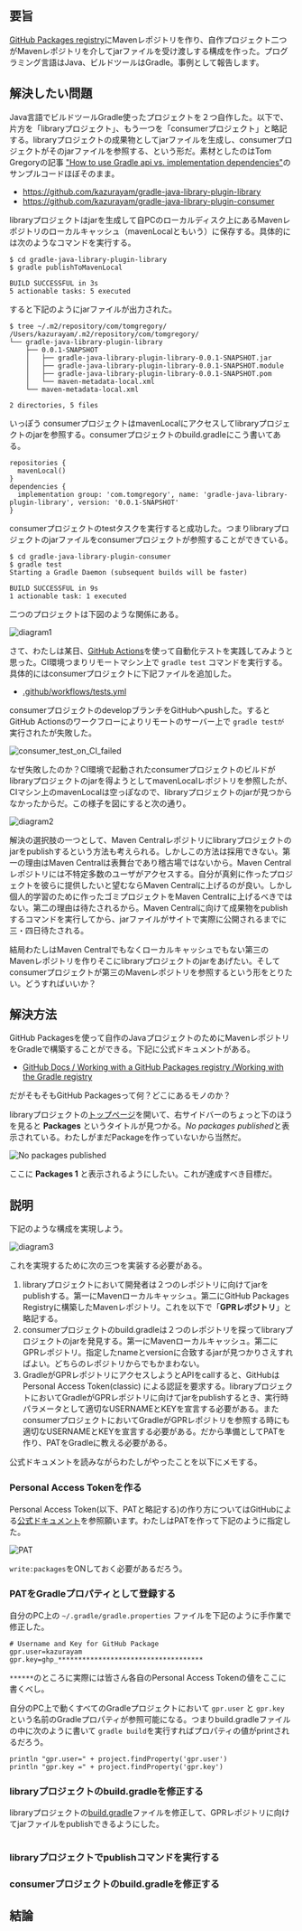 ## 要旨

[GitHub Packages registry](https://docs.github.com/en/packages/working-with-a-github-packages-registry/working-with-the-gradle-registry)にMavenレポジトリを作り、自作プロジェクト二つがMavenレポジトリを介してjarファイルを受け渡しする構成を作った。プログラミング言語はJava、ビルドツールはGradle。事例として報告します。

## 解決したい問題

Java言語でビルドツールGradle使ったプロジェクトを２つ自作した。以下で、片方を「libraryプロジェクト」、もう一つを「consumerプロジェクト」と略記する。libraryプロジェクトの成果物としてjarファイルを生成し、consumerプロジェクトがそのjarファイルを参照する、という形だ。素材としたのはTom Gregoryの記事 ["How to use Gradle api vs. implementation dependencies"](https://tomgregory.com/how-to-use-gradle-api-vs-implementation-dependencies-with-the-java-library-plugin/)のサンプルコードほぼそのまま。

- https://github.com/kazurayam/gradle-java-library-plugin-library
- https://github.com/kazurayam/gradle-java-library-plugin-consumer

libraryプロジェクトはjarを生成して自PCのローカルディスク上にあるMavenレポジトリのローカルキャッシュ（mavenLocalともいう）に保存する。具体的には次のようなコマンドを実行する。

```
$ cd gradle-java-library-plugin-library
$ gradle publishToMavenLocal

BUILD SUCCESSFUL in 3s
5 actionable tasks: 5 executed
```

すると下記のようにjarファイルが出力された。

```
$ tree ~/.m2/repository/com/tomgregory/
/Users/kazurayam/.m2/repository/com/tomgregory/
└── gradle-java-library-plugin-library
    ├── 0.0.1-SNAPSHOT
    │   ├── gradle-java-library-plugin-library-0.0.1-SNAPSHOT.jar
    │   ├── gradle-java-library-plugin-library-0.0.1-SNAPSHOT.module
    │   ├── gradle-java-library-plugin-library-0.0.1-SNAPSHOT.pom
    │   └── maven-metadata-local.xml
    └── maven-metadata-local.xml

2 directories, 5 files
```

いっぽう consumerプロジェクトはmavenLocalにアクセスしてlibraryプロジェクトのjarを参照する。consumerプロジェクトのbuild.gradleにこう書いてある。

```
repositories {
  mavenLocal()
}
dependencies {
  implementation group: 'com.tomgregory', name: 'gradle-java-library-plugin-library', version: '0.0.1-SNAPSHOT'
}
```

consumerプロジェクトのtestタスクを実行すると成功した。つまりlibraryプロジェクトのjarファイルをconsumerプロジェクトが参照することができている。

```
$ cd gradle-java-library-plugin-consumer
$ gradle test
Starting a Gradle Daemon (subsequent builds will be faster)

BUILD SUCCESSFUL in 9s
1 actionable task: 1 executed
```

二つのプロジェクトは下図のような関係にある。

![diagram1](docs/diagrams/out/01_libary_mavenLocal_consumer/diagram1.png)


さて、わたしは某日、[GitHub Actions](https://docs.github.com/ja/actions/learn-github-actions/understanding-github-actions#create-an-example-workflow)を使って自動化テストを実践してみようと思った。CI環境つまりリモートマシン上で `gradle test` コマンドを実行する。具体的にはconsumerプロジェクトに下記ファイルを追加した。

- [.github/workflows/tests.yml](https://github.com/kazurayam/gradle-java-library-plugin-consumer/blob/0.1.1/.github/workflows/tests.yml)

consumerプロジェクトのdevelopブランチをGitHubへpushした。するとGitHub Actionsのワークフローによりリモートのサーバー上で `gradle testが` 実行されたが失敗した。

![consumer_test_on_CI_failed](docs/images/consumer_test_on_CI_failed.png)

なぜ失敗したのか？CI環境で起動されたconsumerプロジェクトのビルドがlibraryプロジェクトのjarを得ようとしてmavenLocalレポジトリを参照したが、CIマシン上のmavenLocalは空っぽなので、libraryプロジェクトのjarが見つからなかったからだ。この様子を図にすると次の通り。

![diagram2](./docs/diagrams/out/02_CI_refering_to_mavenLocal/diagram2.png)


解決の選択肢の一つとして、Maven Centralレポジトリにlibraryプロジェクトのjarをpublishするという方法も考えられる。しかしこの方法は採用できない。第一の理由はMaven Centralは表舞台であり稽古場ではないから。Maven Centralレポジトリには不特定多数のユーザがアクセスする。自分が真剣に作ったプロジェクトを彼らに提供したいと望むならMaven Centralに上げるのが良い。しかし個人的学習のために作ったゴミプロジェクトをMaven Centralに上げるべきではない。第二の理由は待たされるから。Maven Centralに向けて成果物をpublishするコマンドを実行してから、jarファイルがサイトで実際に公開されるまでに三・四日待たされる。

結局わたしはMaven Centralでもなくローカルキャッシュでもない第三のMavenレポジトリを作りそこにlibraryプロジェクトのjarをあげたい。そしてconsumerプロジェクトが第三のMavenレポジトリを参照するという形をとりたい。どうすればいいか？

## 解決方法

GitHub Packagesを使って自作のJavaプロジェクトのためにMavenレポジトリをGradleで構築することができる。下記に公式ドキュメントがある。

- [GitHub Docs / Working with a GitHub Packages registry /Working with the Gradle registry](https://docs.github.com/ja/packages/working-with-a-github-packages-registry/working-with-the-gradle-registry)

だがそもそもGitHub Packagesって何？どこにあるモノのか？

libraryプロジェクトの[トップページ](https://github.com/kazurayam/gradle-java-library-plugin-library)を開いて、右サイドバーのちょっと下のほうを見ると **Packages** というタイトルが見つかる。*No packages published*と表示されている。わたしがまだPackageを作っていないから当然だ。

![No packages published](docs/images/No_packages_published.png)

ここに **Packages 1** と表示されるようにしたい。これが達成すべき目標だ。

## 説明

下記のような構成を実現しよう。

![diagram3](docs/diagrams/out/03_via_shared_Maven_repos/diagram3.png)

これを実現するために次の三つを実装する必要がある。

1. libraryプロジェクトにおいて開発者は２つのレポジトリに向けてjarをpublishする。第一にMavenローカルキャッシュ。第二にGitHub Packages Registryに構築したMavenレポジトリ。これを以下で「**GPRレポジトリ**」と略記する。
2. consumerプロジェクトのbuild.gradleは２つのレポジトリを探ってlibraryプロジェクトのjarを発見する。第一にMavenローカルキャッシュ。第二にGPRレポジトリ。指定したnameとversionに合致するjarが見つかりさえすればよい。どちらのレポジトリからでもかまわない。
3. GradleがGPRレポジトリにアクセスしようとAPIをcallすると、GitHubは Personal Access Token(classic) による認証を要求する。libraryプロジェクトにおいてGradleがGPRレポジトリに向けてjarをpublishするとき、実行時パラメータとして適切なUSERNAMEとKEYを宣言する必要がある。またconsumerプロジェクトにおいてGradleがGPRレポジトリを参照する時にも適切なUSERNAMEとKEYを宣言する必要がある。だから準備としてPATを作り、PATをGradleに教える必要がある。

公式ドキュメントを読みながらわたしがやったことを以下にメモする。

### Personal Access Tokenを作る

Personal Access Token(以下、PATと略記する)の作り方についてはGitHubによる[公式ドキュメント](https://docs.github.com/ja/authentication/keeping-your-account-and-data-secure/creating-a-personal-access-token)を参照願います。わたしはPATを作って下記のように指定した。

![PAT](docs/images/PAT.png)

`write:packages`をONしておく必要があるだろう。

### PATをGradleプロパティとして登録する

自分のPC上の `~/.gradle/gradle.properties` ファイルを下記のように手作業で修正した。

```
# Username and Key for GitHub Package
gpr.user=kazurayam
gpr.key=ghp_************************************
```

`******`のところに実際には皆さん各自のPersonal Access Tokenの値をここに書くべし。

自分のPC上で動くすべてのGradleプロジェクトにおいて `gpr.user` と `gpr.key` という名前のGradleプロパティが参照可能になる。つまりbuild.gradleファイルの中に次のように書いて `gradle build`を実行すればプロパティの値がprintされるだろう。

```
println "gpr.user=" + project.findProperty('gpr.user')
println "gpr.key =" + project.findProperty('gpr.key')
```

### libraryプロジェクトのbuild.gradleを修正する

libraryプロジェクトの[build.gradle]()ファイルを修正して、GPRレポジトリに向けてjarファイルをpublishできるようにした。

```

```


### libraryプロジェクトでpublishコマンドを実行する

### consumerプロジェクトのbuild.gradleを修正する

## 結論






